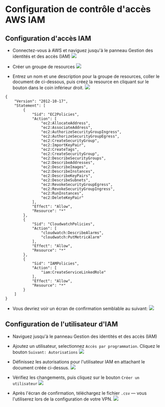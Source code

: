 Configuration de contrôle d'accès AWS IAM
=========================================

Configuration d'accès IAM
-------------------------

* Connectez-vous à AWS et naviguez jusqu'à le panneau Gestion des identités et des accès (IAM) 
![](screenshots/AWS/IAMPolicy1.png?raw=true)

* Créer un groupe de resources
![](screenshots/AWS/IAMPolicy2.png?raw=true)

* Entrez un nom et une description pour la groupe de resources, coller le document de ci-dessous, puis créez la resource en cliquant sur le bouton dans le coin inférieur droit.
![](screenshots/AWS/IAMPolicy3.png?raw=true)

```
{
    "Version": "2012-10-17",
    "Statement": [
        {
            "Sid": "EC2Policies",
            "Action": [
                "ec2:AllocateAddress",
                "ec2:AssociateAddress",
                "ec2:AuthorizeSecurityGroupIngress",
                "ec2:AuthorizeSecurityGroupEgress",
                "ec2:CreateSecurityGroup",
                "ec2:ImportKeyPair",
                "ec2:CreateTags",
                "ec2:CreateSecurityGroup",
                "ec2:DescribeSecurityGroups",
                "ec2:DescribeAddresses",
                "ec2:DescribeImages",
                "ec2:DescribeInstances",
                "ec2:DescribeKeyPairs",
                "ec2:DescribeSubnets",
                "ec2:RevokeSecurityGroupEgress",
                "ec2:RevokeSecurityGroupIngress",
                "ec2:RunInstances",
                "ec2:DeleteKeyPair"
            ],
            "Effect": "Allow",
            "Resource": "*"
        },
        {
            "Sid": "CloudwatchPolicies",
            "Action": [
                "cloudwatch:DescribeAlarms",
                "cloudwatch:PutMetricAlarm"
            ],
            "Effect": "Allow",
            "Resource": "*"
        },
        {
            "Sid": "IAMPolicies",
            "Action": [
                "iam:CreateServiceLinkedRole"
            ],
            "Effect": "Allow",
            "Resource": "*"
        }
    ]
}
```

* Vous devriez voir un écran de confirmation semblable au suivant:
![](screenshots/AWS/IAMPolicy4.png?raw=true)


Configuration de l'utilisateur d'IAM
-----
* Naviguez jusqu'à le panneau Gestion des identités et des accès (IAM)

* Ajoutez un utilisateur, selectionnez `Accès par programmation`. Cliquez le bouton `Suivant: Autorisations`
![](screenshots/AWS/IAMUser1.png?raw=true)

* Définissez les autorisations pour l'utilisateur IAM en attachant le document créée ci-dessus.
![](screenshots/AWS/IAMUser2.png?raw=true)

* Vérifiez les changements, puis cliquez sur le bouton `Créer un utilisateur`
![](screenshots/AWS/IAMUser3.png?raw=true)

* Après l'écran de confirmation, téléchargez le fichier `.csv` — vous l'utiliserez lors de la configuration de votre VPN.
![](screenshots/AWS/IAMUser4.png?raw=true)
